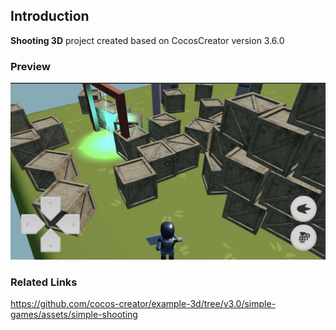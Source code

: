 ## Introduction
**Shooting 3D** project created based on CocosCreator version 3.6.0

### Preview
![image](../../../image/202209/2022092201.jpg)

### Related Links
https://github.com/cocos-creator/example-3d/tree/v3.0/simple-games/assets/simple-shooting